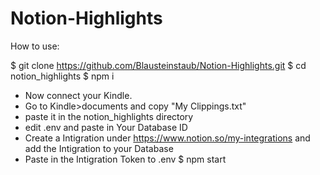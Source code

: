 # Notion-Highlights
How to use:

$ git clone https://github.com/Blausteinstaub/Notion-Highlights.git
$ cd notion_highlights
$ npm i
- Now connect your Kindle.
- Go to Kindle>documents and copy "My Clippings.txt"
- paste it in the notion_highlights directory
- edit .env and paste in Your Database ID
- Create a Intigration under https://www.notion.so/my-integrations and add the Intigration to your Database
- Paste in the Intigration Token to .env
$ npm start
